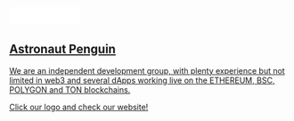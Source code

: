 <p id="readme"><a href="https://astronautpenguin.com/"><img width="25%" src="./public/assets/logo-big.png"/></p>

## Astronaut Penguin
We are an independent development group, with plenty experience but not limited in web3 and several dApps working live on the ETHEREUM, BSC, POLYGON and TON blockchains.

Click our logo and check our website!
